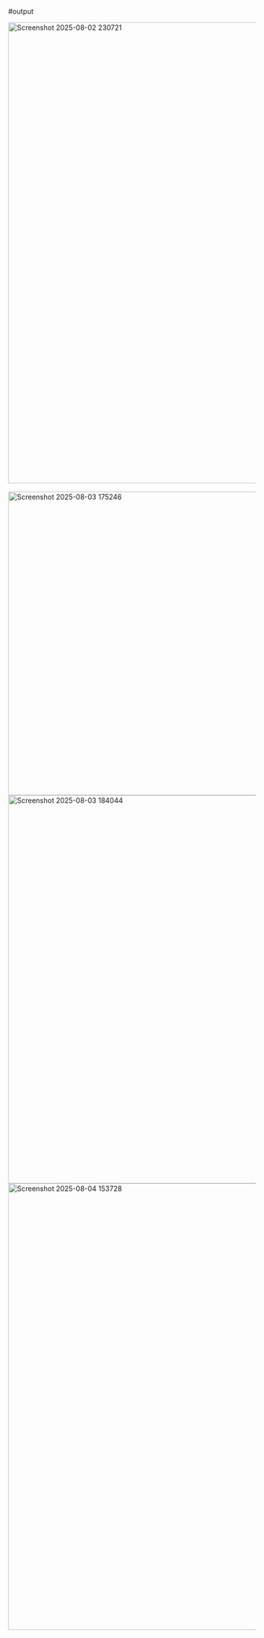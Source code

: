 #output

<img width="1001" height="937" alt="Screenshot 2025-08-02 230721" src="https://github.com/user-attachments/assets/d849c48a-6250-4db4-bb46-480534907530" />
<br>
<br>
<img width="1838" height="617" alt="Screenshot 2025-08-03 175246" src="https://github.com/user-attachments/assets/51589767-76c6-4e28-bcf3-0abe82c1a7b3" />
<img width="1904" height="789" alt="Screenshot 2025-08-03 184044" src="https://github.com/user-attachments/assets/8b6ac00b-7bb3-465c-b3cd-9b51383dfda6" />
<img width="1034" height="908" alt="Screenshot 2025-08-04 153728" src="https://github.com/user-attachments/assets/07a1502b-3a7e-4258-9799-24b471c50429" />

